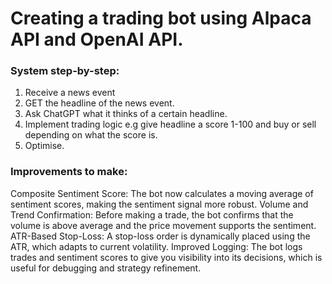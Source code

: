 # Creating a trading bot using Alpaca API and OpenAI API.

### System step-by-step:
1. Receive a news event
2. GET the headline of the news event.
3. Ask ChatGPT what it thinks of a certain headline.
4. Implement trading logic e.g give headline a score 1-100 and buy or sell depending on what the score is.
5. Optimise.

### Improvements to make:
Composite Sentiment Score: The bot now calculates a moving average of sentiment scores, making the sentiment signal more robust.
Volume and Trend Confirmation: Before making a trade, the bot confirms that the volume is above average and the price movement supports the sentiment.
ATR-Based Stop-Loss: A stop-loss order is dynamically placed using the ATR, which adapts to current volatility.
Improved Logging: The bot logs trades and sentiment scores to give you visibility into its decisions, which is useful for debugging and strategy refinement.
